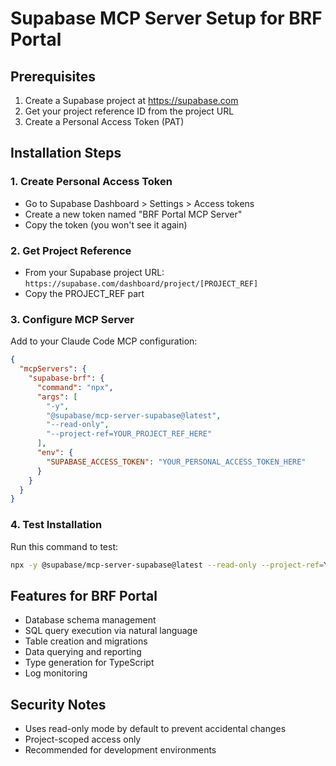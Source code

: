 # Supabase MCP Server Setup for BRF Portal

## Prerequisites
1. Create a Supabase project at https://supabase.com
2. Get your project reference ID from the project URL
3. Create a Personal Access Token (PAT)

## Installation Steps

### 1. Create Personal Access Token
- Go to Supabase Dashboard > Settings > Access tokens
- Create a new token named "BRF Portal MCP Server"
- Copy the token (you won't see it again)

### 2. Get Project Reference
- From your Supabase project URL: `https://supabase.com/dashboard/project/[PROJECT_REF]`
- Copy the PROJECT_REF part

### 3. Configure MCP Server
Add to your Claude Code MCP configuration:

```json
{
  "mcpServers": {
    "supabase-brf": {
      "command": "npx",
      "args": [
        "-y",
        "@supabase/mcp-server-supabase@latest",
        "--read-only",
        "--project-ref=YOUR_PROJECT_REF_HERE"
      ],
      "env": {
        "SUPABASE_ACCESS_TOKEN": "YOUR_PERSONAL_ACCESS_TOKEN_HERE"
      }
    }
  }
}
```

### 4. Test Installation
Run this command to test:
```bash
npx -y @supabase/mcp-server-supabase@latest --read-only --project-ref=YOUR_PROJECT_REF
```

## Features for BRF Portal
- Database schema management
- SQL query execution via natural language
- Table creation and migrations
- Data querying and reporting
- Type generation for TypeScript
- Log monitoring

## Security Notes
- Uses read-only mode by default to prevent accidental changes
- Project-scoped access only
- Recommended for development environments